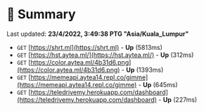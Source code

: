 # 📖 Summary
Last updated: **23/4/2022, 3:49:38 PTG "Asia/Kuala_Lumpur"**

- `GET` [https://shrt.ml](https://shrt.ml) - **Up** (5813ms)
- `GET` [https://hst.aytea.ml/](https://hst.aytea.ml/) - **Up** (312ms)
- `GET` [https://color.aytea.ml/4b31d6.png](https://color.aytea.ml/4b31d6.png) - **Up** (1393ms)
- `GET` [https://memeapi.aytea14.repl.co/gimme](https://memeapi.aytea14.repl.co/gimme) - **Up** (645ms)
- `GET` [https://teledrivemy.herokuapp.com/dashboard](https://teledrivemy.herokuapp.com/dashboard) - **Up** (227ms)
